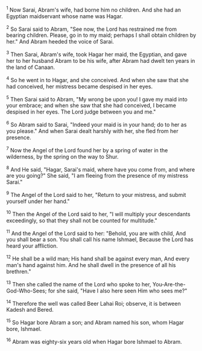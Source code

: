 <sup>1</sup> 
Now Sarai, Abram's wife, had borne him no children. And she had an Egyptian maidservant whose name was Hagar. 

<sup>2</sup> 
So Sarai said to Abram, "See now, the Lord has restrained me from bearing children. Please, go in to my maid; perhaps I shall obtain children by her." And Abram heeded the voice of Sarai. 

<sup>3</sup> 
Then Sarai, Abram's wife, took Hagar her maid, the Egyptian, and gave her to her husband Abram to be his wife, after Abram had dwelt ten years in the land of Canaan. 

<sup>4</sup> 
So he went in to Hagar, and she conceived. And when she saw that she had conceived, her mistress became despised in her eyes. 

<sup>5</sup> 
Then Sarai said to Abram, "My wrong be upon you! I gave my maid into your embrace; and when she saw that she had conceived, I became despised in her eyes. The Lord judge between you and me." 

<sup>6</sup> 
So Abram said to Sarai, "Indeed your maid is in your hand; do to her as you please." And when Sarai dealt harshly with her, she fled from her presence. 

<sup>7</sup> 
Now the Angel of the Lord found her by a spring of water in the wilderness, by the spring on the way to Shur. 

<sup>8</sup> 
And He said, "Hagar, Sarai's maid, where have you come from, and where are you going?" She said, "I am fleeing from the presence of my mistress Sarai." 

<sup>9</sup> 
The Angel of the Lord said to her, "Return to your mistress, and submit yourself under her hand." 

<sup>10</sup> 
Then the Angel of the Lord said to her, "I will multiply your descendants exceedingly, so that they shall not be counted for multitude." 

<sup>11</sup> 
And the Angel of the Lord said to her: "Behold, you are with child, And you shall bear a son. You shall call his name Ishmael, Because the Lord has heard your affliction. 

<sup>12</sup> 
He shall be a wild man; His hand shall be against every man, And every man's hand against him. And he shall dwell in the presence of all his brethren." 

<sup>13</sup> 
Then she called the name of the Lord who spoke to her, You-Are-the-God-Who-Sees; for she said, "Have I also here seen Him who sees me?" 

<sup>14</sup> 
Therefore the well was called Beer Lahai Roi; observe, it is between Kadesh and Bered. 

<sup>15</sup> 
So Hagar bore Abram a son; and Abram named his son, whom Hagar bore, Ishmael. 

<sup>16</sup> 
Abram was eighty-six years old when Hagar bore Ishmael to Abram.